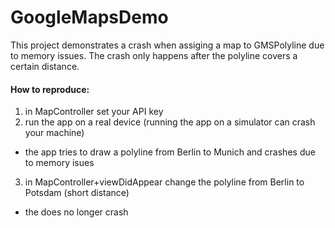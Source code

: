 # GoogleMapsDemo

This project demonstrates a crash when assiging a map to GMSPolyline due to memory issues.
The crash only happens after the polyline covers a certain distance. 

#### How to reproduce:
1. in MapController set your API key
2. run the app on a real device (running the app on a simulator can crash your machine)
  - the app tries to draw a polyline from Berlin to Munich and crashes due to memory isues
3. in MapController+viewDidAppear change the polyline from Berlin to Potsdam (short distance)
  - the does no longer crash

    

    
  

